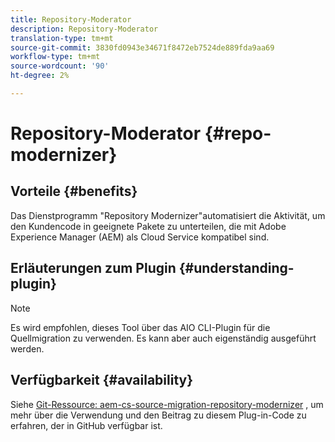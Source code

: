 ```yaml
---
title: Repository-Moderator
description: Repository-Moderator
translation-type: tm+mt
source-git-commit: 3830fd0943e34671f8472eb7524de889fda9aa69
workflow-type: tm+mt
source-wordcount: '90'
ht-degree: 2%

---
```



# Repository-Moderator {#repo-modernizer}

## Vorteile {#benefits}

Das Dienstprogramm &quot;Repository Modernizer&quot;automatisiert die Aktivität, um den Kundencode in geeignete Pakete zu unterteilen, die mit Adobe Experience Manager (AEM) als Cloud Service kompatibel sind.

## Erläuterungen zum Plugin {#understanding-plugin}

>[!NOTE]
>Es wird empfohlen, dieses Tool über das AIO CLI-Plugin für die Quellmigration zu verwenden. Es kann aber auch eigenständig ausgeführt werden.

## Verfügbarkeit {#availability}

Siehe [Git-Ressource: aem-cs-source-migration-repository-modernizer](https://github.com/adobe/aem-cloud-service-source-migration/tree/master/packages/repository-modernizer) , um mehr über die Verwendung und den Beitrag zu diesem Plug-in-Code zu erfahren, der in GitHub verfügbar ist.
